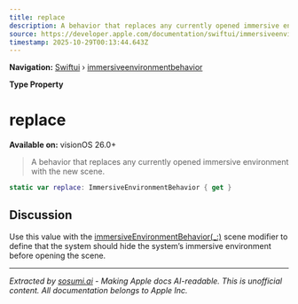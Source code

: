 ```yaml
---
title: replace
description: A behavior that replaces any currently opened immersive environment with the new scene.
source: https://developer.apple.com/documentation/swiftui/immersiveenvironmentbehavior/replace
timestamp: 2025-10-29T00:13:44.643Z
---
```


**Navigation:** [Swiftui](/documentation/swiftui) › [immersiveenvironmentbehavior](/documentation/swiftui/immersiveenvironmentbehavior)

**Type Property**

# replace

**Available on:** visionOS 26.0+

> A behavior that replaces any currently opened immersive environment with the new scene.

```swift
static var replace: ImmersiveEnvironmentBehavior { get }
```

## Discussion

Use this value with the [immersiveEnvironmentBehavior(_:)](/documentation/swiftui/scene/immersiveenvironmentbehavior(_:)) scene modifier to define that the system should hide the system’s immersive environment before opening the scene.

---

*Extracted by [sosumi.ai](https://sosumi.ai) - Making Apple docs AI-readable.*
*This is unofficial content. All documentation belongs to Apple Inc.*
